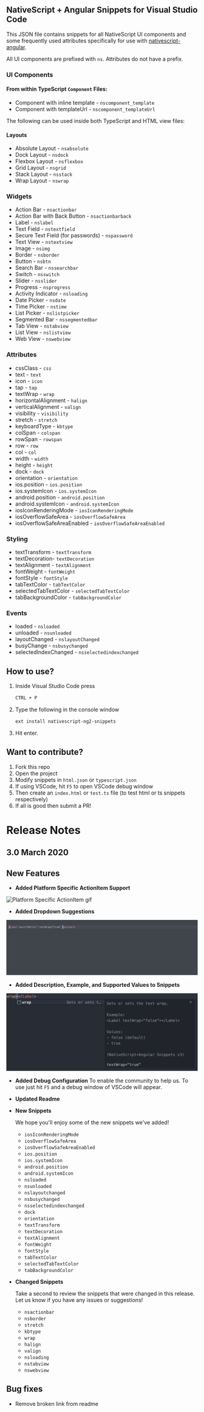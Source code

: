 ## NativeScript + Angular Snippets for Visual Studio Code ##

This JSON file contains snippets for all NativeScript UI components and some frequently used attributes specifically for use with [nativescript-angular](https://github.com/NativeScript/nativescript-angular).

All UI components are prefixed with ```ns```. Attributes do not have a prefix.


### UI Components

#### From within TypeScript `Component` Files:

- Component with inline template - ```nscomponent_template```
- Component with templateUrl - ```nscomponent_templateUrl```

The following can be used inside both TypeScript and HTML view files:

#### Layouts
- Absolute Layout - ```nsabsolute```
- Dock Layout - ```nsdock```
- Flexbox Layout - ```nsflexbox```
- Grid Layout - ```nsgrid```
- Stack Layout - ```nsstack```
- Wrap Layout - ```nswrap```

### Widgets
- Action Bar - ```nsactionbar```
- Action Bar with Back Button - ```nsactionbarback```
- Label - ```nslabel```
- Text Field - ```nstextfield```
- Secure Text Field (for passwords) - ```nspassword```
- Text View - ```nstextview```
- Image - ```nsimg```
- Border - ```nsborder```
- Button - ```nsbtn```
- Search Bar - ```nssearchbar```
- Switch - ```nsswitch```
- Slider - ```nsslider```
- Progress - ```nsprogress```
- Activity Indicator - ```nsloading```
- Date Picker - ```nsdate```
- Time Picker - ```nstime```
- List Picker - ```nslistpicker```
- Segmented Bar - ```nssegmentedbar```
- Tab View - ```nstabview```
- List View - ```nslistview```
- Web View - ```nswebview```

### Attributes
- cssClass - ```css```
- text - ```text```
- icon - ```icon```
- tap - ```tap```
- textWrap - ```wrap```
- horizontalAlignment - ```halign```
- verticalAlignment - ```valign```
- visibility - ```visibility```
- stretch - ```stretch```
- keyboardType - ```kbtype```
- colSpan - ```colspan```
- rowSpan - ```rowspan```
- row - ```row```
- col - ```col```
- width - ```width```
- height - ```height```
- dock - ```dock```
- orientation - ```orientation```
- ios.position - ```ios.position```
- ios.systemIcon - ```ios.systemIcon```
- android.position - ```android.position```
- android.systemIcon - ```android.systemIcon```
- iosIconRenderingMode - ```iosIconRenderingMode```
- iosOverflowSafeArea - ```iosOverflowSafeArea```
- iosOverflowSafeAreaEnabled - ```iosOverflowSafeAreaEnabled```

### Styling
  - textTransform - ```textTransform```
  - textDecoration- ```textDecoration```
  - textAlignment - ```textAlignment```
  - fontWeight - ```fontWeight```
  - fontStyle - ```fontStyle```
  - tabTextColor - ```tabTextColor```
  - selectedTabTextColor - ```selectedTabTextColor```
  - tabBackgroundColor - ```tabBackgroundColor```

### Events

- loaded - ```nsloaded```
- unloaded - ```nsunloaded```
- layoutChanged - ```nslayoutChanged```
- busyChange - ```nsbusychanged```
- selectedIndexChanged - ```nsselectedindexchanged```
  


## How to use?

1. Inside Visual Studio Code press
   ```bash
   CTRL + P
   ```
   
2. Type the following in the console window
    ``` bash
    ext install nativescript-ng2-snippets
    ```
3. Hit enter.


## Want to contribute?

  1. Fork this repo
  2. Open the project
  3. Modify snippets in `html.json` or `typescript.json`
  4. If using VSCode, hit `F5` to open VSCode debug window
  5. Then create an `index.html` or `test.ts` file (to test html or ts snippets respectively)
  6. If all is good then submit a PR!


# Release Notes
## 3.0 March 2020

## New Features
* **Added Platform Specific ActionItem Support** 

![Platform Specific ActionItem gif](./images/platform-specific-actionbar.gif)

* **Added Dropdown Suggestions**

![Keyboard Type Dropdown gif](./images/keyboardtype-dropdown.gif)

* **Added Description, Example, and Supported Values to Snippets**

![TextWrap Description image](./images/textwrap-description.png)

* **Added Debug Configuration** To enable the community to help us. To use just hit `F5` and a debug window of VSCode will appear.

* **Updated Readme**

* **New Snippets** 

  We hope you'll enjoy some of the new snippets we've added!
  - `iosIconRenderingMode` 
  - `iosOverflowSafeArea`
  - `iosOverflowSafeAreaEnabled`
  - `ios.position`
  - `ios.systemIcon`
  - `android.position` 
  - `android.systemIcon`
  - `nsloaded`
  - `nsunloaded`
  - `nslayoutchanged`
  - `nsbusychanged`
  - `nsselectedindexchanged`
  - `dock`
  - `orientation`
  - `textTransform`
  - `textDecoration`
  - `textAlignment`  
  - `fontWeight`
  - `fontStyle`
  - `tabTextColor`
  - `selectedTabTextColor`
  - `tabBackgroundColor`

* **Changed Snippets** 

  Take a second to review the snippets that were changed in this release. Let us know if you have any issues or suggestions!
  - `nsactionbar`
  - `nsborder` 
  - `stretch`
  - `kbtype`
  - `wrap`  
  - `halign`
  - `valign`
  - `nsloading`
  - `nstabview`
  - `nswebview`  


## Bug fixes
* Remove broken link from readme
